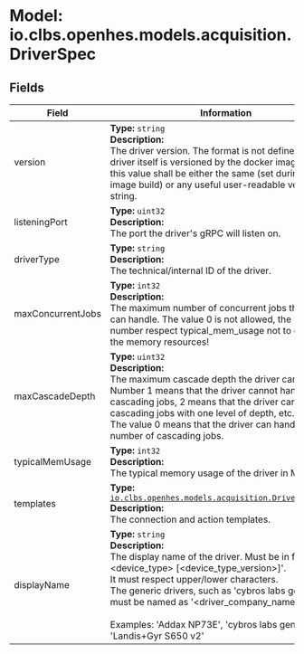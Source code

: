 # Model: io.clbs.openhes.models.acquisition.DriverSpec

## Fields

| Field | Information |
| --- | --- |
| version | <b>Type:</b> `string`<br><b>Description:</b><br>The driver version. The format is not defined. The driver itself is versioned by the docker image tags so this value shall be either the same (set during the image build) or any useful user-readable version string. |
| listeningPort | <b>Type:</b> `uint32`<br><b>Description:</b><br>The port the driver's gRPC will listen on. |
| driverType | <b>Type:</b> `string`<br><b>Description:</b><br>The technical/internal ID of the driver. |
| maxConcurrentJobs | <b>Type:</b> `int32`<br><b>Description:</b><br>The maximum number of concurrent jobs the driver can handle. The value 0 is not allowed, the maximum number respect typical_mem_usage not to overgrow the memory resources! |
| maxCascadeDepth | <b>Type:</b> `uint32`<br><b>Description:</b><br>The maximum cascade depth the driver can handle. Number 1 means that the driver cannot handle cascading jobs, 2 means that the driver can handle cascading jobs with one level of depth, etc.<br> The value 0 means that the driver can handle any number of cascading jobs. |
| typicalMemUsage | <b>Type:</b> `int32`<br><b>Description:</b><br>The typical memory usage of the driver in MB. |
| templates | <b>Type:</b> [`io.clbs.openhes.models.acquisition.DriverTemplates`](model-io-clbs-openhes-models-acquisition-drivertemplates.md)<br><b>Description:</b><br>The connection and action templates. |
| displayName | <b>Type:</b> `string`<br><b>Description:</b><br>The display name of the driver. Must be in format '<manufacturer> <device_type> [<device_type_version>]'.<br> It must respect upper/lower characters.<br> The generic drivers, such as 'cybros labs generic', must be named as '<driver_company_name> generic'.<br><br> Examples: 'Addax NP73E', 'cybros labs generic', 'Landis+Gyr S650 v2' |

